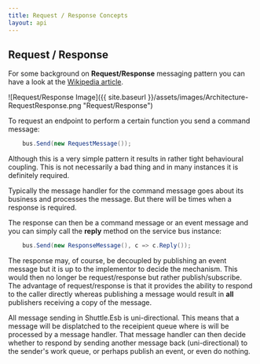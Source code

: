 ```yaml
---
title: Request / Response Concepts
layout: api
---
```

## Request / Response

For some background on **Request/Response** messaging pattern you can have a look at the [Wikipedia article](http://en.wikipedia.org/wiki/Request-response).

![Request/Response Image]({{ site.baseurl }}/assets/images/Architecture-RequestResponse.png "Request/Response")

To request an endpoint to perform a certain function you send a command message:

~~~c#
    bus.Send(new RequestMessage());
~~~

Although this is a very simple pattern it results in rather tight behavioural coupling.  This is not necessarily a bad thing and in many instances it is definitely required.

Typically the message handler for the command message goes about its business and processes the message.  But there will be times when a response is required.

The response can then be a command message or an event message and you can simply call the **reply** method on the service bus instance:

~~~c#
    bus.Send(new ResponseMessage(), c => c.Reply());
~~~

The response may, of course, be decoupled by publishing an event message but it is up to the implementor to decide the mechanism.  This would then no longer be request/response but rather publish/subscribe.  The advantage of request/response is that it provides the ability to respond to the caller directly whereas publishing a message would result in **all** publishers receiving a copy of the message.

All message sending in Shuttle.Esb is uni-directional.  This means that a message will be displatched to the receipient queue where is will be processed by a message handler.  That message handler can then decide whether to respond by sending another message back (uni-directional) to the sender's work queue, or perhaps publish an event, or even do nothing.

